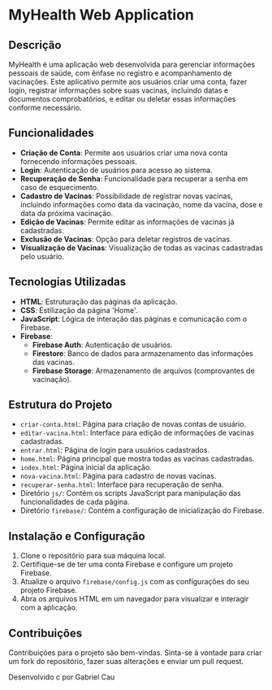 # MyHealth Web Application

## Descrição
MyHealth é uma aplicação web desenvolvida para gerenciar informações pessoais de saúde, com ênfase no registro e acompanhamento de vacinações. Este aplicativo permite aos usuários criar uma conta, fazer login, registrar informações sobre suas vacinas, incluindo datas e documentos comprobatórios, e editar ou deletar essas informações conforme necessário.

## Funcionalidades
- **Criação de Conta**: Permite aos usuários criar uma nova conta fornecendo informações pessoais.
- **Login**: Autenticação de usuários para acesso ao sistema.
- **Recuperação de Senha**: Funcionalidade para recuperar a senha em caso de esquecimento.
- **Cadastro de Vacinas**: Possibilidade de registrar novas vacinas, incluindo informações como data da vacinação, nome da vacina, dose e data da próxima vacinação.
- **Edição de Vacinas**: Permite editar as informações de vacinas já cadastradas.
- **Exclusão de Vacinas**: Opção para deletar registros de vacinas.
- **Visualização de Vacinas**: Visualização de todas as vacinas cadastradas pelo usuário.

## Tecnologias Utilizadas
- **HTML**: Estruturação das páginas da aplicação.
- **CSS**: Estilização da página 'Home'.
- **JavaScript**: Lógica de interação das páginas e comunicação com o Firebase.
- **Firebase**:
  - **Firebase Auth**: Autenticação de usuários.
  - **Firestore**: Banco de dados para armazenamento das informações das vacinas.
  - **Firebase Storage**: Armazenamento de arquivos (comprovantes de vacinação).

## Estrutura do Projeto
- `criar-conta.html`: Página para criação de novas contas de usuário.
- `editar-vacina.html`: Interface para edição de informações de vacinas cadastradas.
- `entrar.html`: Página de login para usuários cadastrados.
- `home.html`: Página principal que mostra todas as vacinas cadastradas.
- `index.html`: Página inicial da aplicação.
- `nova-vacina.html`: Página para cadastro de novas vacinas.
- `recuperar-senha.html`: Interface para recuperação de senha.
- Diretório `js/`: Contém os scripts JavaScript para manipulação das funcionalidades de cada página.
- Diretório `firebase/`: Contém a configuração de inicialização do Firebase.

## Instalação e Configuração
1. Clone o repositório para sua máquina local.
2. Certifique-se de ter uma conta Firebase e configure um projeto Firebase.
3. Atualize o arquivo `firebase/config.js` com as configurações do seu projeto Firebase.
4. Abra os arquivos HTML em um navegador para visualizar e interagir com a aplicação.

## Contribuições
Contribuições para o projeto são bem-vindas. Sinta-se à vontade para criar um fork do repositório, fazer suas alterações e enviar um pull request.



Desenvolvido c por Gabriel Cau